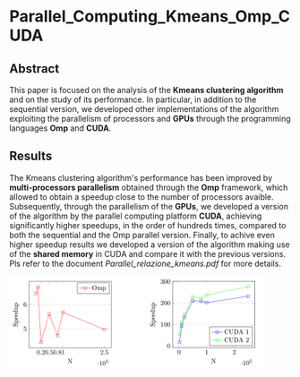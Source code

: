 # Parallel_Computing_Kmeans_Omp_CUDA

## Abstract 
This paper is focused on the analysis of the **Kmeans clustering algorithm** and on the study of its performance.
In particular, in addition to the sequential version, we developed other implementations of the algorithm exploiting the parallelism of processors and **GPUs** through the programming languages **Omp** and **CUDA**.

## Results
The Kmeans clustering algorithm's performance has been improved by **multi-processors parallelism** obtained through the **Omp** framework, which allowed to obtain a speedup close to the number of processors avaible. Subsequently, through the parallelism of the **GPUs**, we developed a version of the algorithm by the parallel computing platform **CUDA**, 
achieving significantly higher speedups, in the order of hundreds times, compared to both the sequential and the Omp parallel version. Finally, to achive even higher speedup results we developed a version of the algorithm making use of the **shared memory** in CUDA and compare it with the previous versions. Pls refer to the document *Parallel_relazione_kmeans.pdf* for more details.

<img align="center" src="https://github.com/divanoLetto/Parallel_Computing_Kmeans_Omp_CUDA/blob/master/Images/presentazione.png" width="90%" height="90%">
